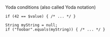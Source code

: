 Yoda conditions (also called Yoda notation)  
```
if (42 == $value) { /* ... */ }
```
```
String myString = null;
if ("foobar".equals(myString)) { /* ... */ }
```
